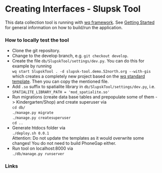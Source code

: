 Creating Interfaces - Slupsk Tool
=========================================

This data collection tool is running with [wq framework]. See [Getting Started] for general information on how to build/run the application.

### How to locally test the tool

* Clone the git repository.
* Change to the develop branch, e.g. `git checkout develop`.
* Create the file `db/SlupskTool/settings/dev.py`.
  You can do this for example by running  
  `wq start SlupskTool . -d slupsk-tool.demo.52north.org --with-gis`  
  which creates a completely new project based on the [wq standard template]. Then you can copy the mentioned file.
* Add `.so` suffix to spatialite library in `db/SlupskTool/settings/dev.py`, i.e.  
  `SPATIALITE_LIBRARY_PATH = 'mod_spatialite.so'`
* Run migrations (create data base tables and prepopulate some of them -> Kindergarten/Shop) and create superuser via   
  `cd db/`   
  `./manage.py migrate`  
  `./manage.py createsuperuser`  
  `cd ..`
* Generate htdocs folder via  
  `./deploy.sh 0.0.1`  
  Attention: Do not update the templates as it would overwrite some changes! You do not need to build PhoneGap either.
* Run tool on localhost:8000 via  
  `./db/manage.py runserver`

### Links

[wq framework]: http://wq.io/
[wq.app]: https://wq.io/wq.app
[wq.db]: https://wq.io/wq.db
[wq.start]: https://wq.io/wq.start
[Getting Started]: https://wq.io/docs/setup
[wq standard template]: https://github.com/wq/wq-django-template
[RequireJS]: http://requirejs.org
[Django REST Framework]: http://www.django-rest-framework.org
[build process]: http://wq.io/docs/build
[PhoneGap]: http://phonegap.com
